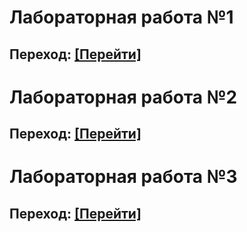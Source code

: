 <h1>Лабораторная работа №1</h1>
<h2>Переход: <a href = https://github.com/wasted011/Programming-MISIS/tree/main/src/lab_01>[Перейти]</a></h2>
<h1>Лабораторная работа №2</h1>
<h2>Переход: <a href = https://github.com/wasted011/Programming-MISIS/tree/main/src/lab_02>[Перейти]</a></h2>
<h1>Лабораторная работа №3</h1>
<h2>Переход: <a href = https://github.com/wasted011/Programming-MISIS/tree/main/src/lab_03>[Перейти]</a></h2>
